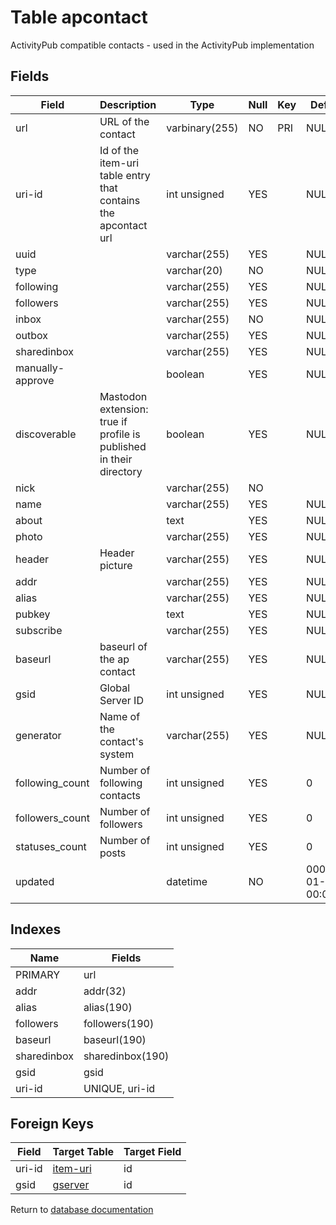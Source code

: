 Table apcontact
===========

ActivityPub compatible contacts - used in the ActivityPub implementation

Fields
------

| Field            | Description                                                         | Type           | Null | Key | Default             | Extra |
| ---------------- | ------------------------------------------------------------------- | -------------- | ---- | --- | ------------------- | ----- |
| url              | URL of the contact                                                  | varbinary(255) | NO   | PRI | NULL                |       |
| uri-id           | Id of the item-uri table entry that contains the apcontact url      | int unsigned   | YES  |     | NULL                |       |
| uuid             |                                                                     | varchar(255)   | YES  |     | NULL                |       |
| type             |                                                                     | varchar(20)    | NO   |     | NULL                |       |
| following        |                                                                     | varchar(255)   | YES  |     | NULL                |       |
| followers        |                                                                     | varchar(255)   | YES  |     | NULL                |       |
| inbox            |                                                                     | varchar(255)   | NO   |     | NULL                |       |
| outbox           |                                                                     | varchar(255)   | YES  |     | NULL                |       |
| sharedinbox      |                                                                     | varchar(255)   | YES  |     | NULL                |       |
| manually-approve |                                                                     | boolean        | YES  |     | NULL                |       |
| discoverable     | Mastodon extension: true if profile is published in their directory | boolean        | YES  |     | NULL                |       |
| nick             |                                                                     | varchar(255)   | NO   |     |                     |       |
| name             |                                                                     | varchar(255)   | YES  |     | NULL                |       |
| about            |                                                                     | text           | YES  |     | NULL                |       |
| photo            |                                                                     | varchar(255)   | YES  |     | NULL                |       |
| header           | Header picture                                                      | varchar(255)   | YES  |     | NULL                |       |
| addr             |                                                                     | varchar(255)   | YES  |     | NULL                |       |
| alias            |                                                                     | varchar(255)   | YES  |     | NULL                |       |
| pubkey           |                                                                     | text           | YES  |     | NULL                |       |
| subscribe        |                                                                     | varchar(255)   | YES  |     | NULL                |       |
| baseurl          | baseurl of the ap contact                                           | varchar(255)   | YES  |     | NULL                |       |
| gsid             | Global Server ID                                                    | int unsigned   | YES  |     | NULL                |       |
| generator        | Name of the contact's system                                        | varchar(255)   | YES  |     | NULL                |       |
| following_count  | Number of following contacts                                        | int unsigned   | YES  |     | 0                   |       |
| followers_count  | Number of followers                                                 | int unsigned   | YES  |     | 0                   |       |
| statuses_count   | Number of posts                                                     | int unsigned   | YES  |     | 0                   |       |
| updated          |                                                                     | datetime       | NO   |     | 0001-01-01 00:00:00 |       |

Indexes
------------

| Name        | Fields           |
| ----------- | ---------------- |
| PRIMARY     | url              |
| addr        | addr(32)         |
| alias       | alias(190)       |
| followers   | followers(190)   |
| baseurl     | baseurl(190)     |
| sharedinbox | sharedinbox(190) |
| gsid        | gsid             |
| uri-id      | UNIQUE, uri-id   |

Foreign Keys
------------

| Field | Target Table | Target Field |
|-------|--------------|--------------|
| uri-id | [item-uri](help/database/db_item-uri) | id |
| gsid | [gserver](help/database/db_gserver) | id |

Return to [database documentation](help/database)

